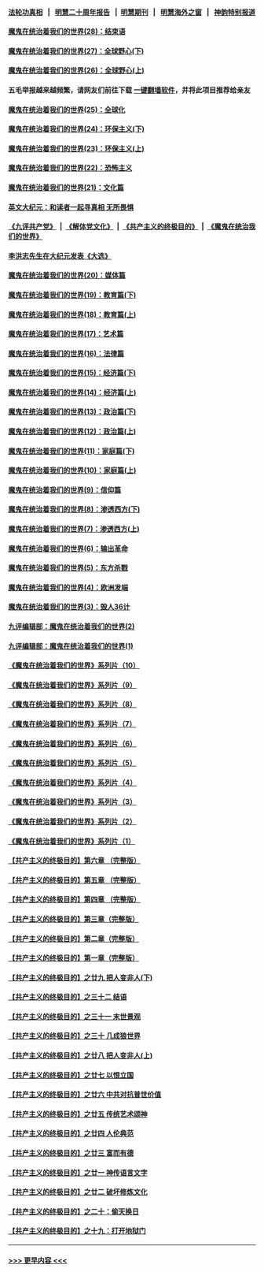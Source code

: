 #### [法轮功真相](https://github.com/gfw-breaker/truth/blob/master/README.md?t=0) &nbsp;&nbsp;|&nbsp;&nbsp; [明慧二十周年报告](https://github.com/gfw-breaker/mh-reports/blob/master/README.md?t=0) &nbsp;&nbsp;|&nbsp;&nbsp;[明慧期刊](https://github.com/gfw-breaker/mh-qikan) &nbsp;&nbsp;|&nbsp;&nbsp; [明慧海外之窗](https://github.com/gfw-breaker/mh-news/blob/master/README.md?t=0) &nbsp;&nbsp;|&nbsp;&nbsp; [神韵特别报道](https://github.com/gfw-breaker/mh-news/blob/master/shenyun.md?t=0)
#### [魔鬼在统治着我们的世界(28)：结束语](../pages/nsc422/n10936246.md?t=06171751) 
#### [魔鬼在统治着我们的世界(27)：全球野心(下)](../pages/nsc422/n10928319.md?t=06171751) 
#### [魔鬼在统治着我们的世界(26)：全球野心(上)](../pages/nsc422/n10900318.md?t=06171751) 
#### 五毛举报越来越频繁，请网友们前往下载 [一键翻墙软件](https://github.com/gfw-breaker/ssr-accounts)，并将此项目推荐给亲友
#### [魔鬼在统治着我们的世界(25)：全球化](../pages/nsc422/n10788205.md?t=06171751) 
#### [魔鬼在统治着我们的世界(24)：环保主义(下)](../pages/nsc422/n10695307.md?t=06171751) 
#### [魔鬼在统治着我们的世界(23)：环保主义(上)](../pages/nsc422/n10688613.md?t=06171751) 
#### [魔鬼在统治着我们的世界(22)：恐怖主义](../pages/nsc422/n10614727.md?t=06171751) 
#### [魔鬼在统治着我们的世界(21)：文化篇](../pages/nsc422/n10597706.md?t=06171751) 
#### [英文大纪元：和读者一起寻真相 无所畏惧](../pages/nsc422/n12542027.md?t=06171751) 
#### [《九评共产党》](https://github.com/begood0513/9ping.md/blob/master/README.md) &nbsp;|&nbsp; [《解体党文化》](../../../../jtdwh.md/blob/master/README.md)  &nbsp;|&nbsp; [《共产主义的终极目的》](../../../../gczydzjmd.md/blob/master/README.md) &nbsp;|&nbsp; [《魔鬼在统治我们的世界》](../../../../mgztzwmdsj.md/blob/master/README.md) 
#### [李洪志先生在大纪元发表《大选》](../pages/nsc422/n12534746.md?t=06171751) 
#### [魔鬼在统治着我们的世界(20)：媒体篇](../pages/nsc422/n10586579.md?t=06171751) 
#### [魔鬼在统治着我们的世界(19)：教育篇(下)](../pages/nsc422/n10564808.md?t=06171751) 
#### [魔鬼在统治着我们的世界(18)：教育篇(上)](../pages/nsc422/n10526970.md?t=06171751) 
#### [魔鬼在统治着我们的世界(17)：艺术篇](../pages/nsc422/n10499093.md?t=06171751) 
#### [魔鬼在统治着我们的世界(16)：法律篇](../pages/nsc422/n10485969.md?t=06171751) 
#### [魔鬼在统治着我们的世界(15)：经济篇(下)](../pages/nsc422/n10469975.md?t=06171751) 
#### [魔鬼在统治着我们的世界(14)：经济篇(上)](../pages/nsc422/n10457370.md?t=06171751) 
#### [魔鬼在统治着我们的世界(13)：政治篇(下)](../pages/nsc422/n10448270.md?t=06171751) 
#### [魔鬼在统治着我们的世界(12)：政治篇(上)](../pages/nsc422/n10444576.md?t=06171751) 
#### [魔鬼在统治着我们的世界(11)：家庭篇(下)](../pages/nsc422/n10440961.md?t=06171751) 
#### [魔鬼在统治着我们的世界(10)：家庭篇(上)](../pages/nsc422/n10435448.md?t=06171751) 
#### [魔鬼在统治着我们的世界(9)：信仰篇](../pages/nsc422/n10432159.md?t=06171751) 
#### [魔鬼在统治着我们的世界(8)：渗透西方(下)](../pages/nsc422/n10429603.md?t=06171751) 
#### [魔鬼在统治着我们的世界(7)：渗透西方(上)](../pages/nsc422/n10426013.md?t=06171751) 
#### [魔鬼在统治着我们的世界(6)：输出革命](../pages/nsc422/n10421536.md?t=06171751) 
#### [魔鬼在统治着我们的世界(5)：东方杀戮](../pages/nsc422/n10417707.md?t=06171751) 
#### [魔鬼在统治着我们的世界(4)：欧洲发端](../pages/nsc422/n10414890.md?t=06171751) 
#### [魔鬼在统治着我们的世界(3)：毁人36计](../pages/nsc422/n10411583.md?t=06171751) 
#### [九评编辑部：魔鬼在统治着我们的世界(2)](../pages/nsc422/n10410036.md?t=06171751) 
#### [九评编辑部：魔鬼在统治着我们的世界(1)](../pages/nsc422/n10406825.md?t=06171751) 
#### [《魔鬼在统治着我们的世界》系列片（10）](../pages/nsc422/n12292670.md?t=06171751) 
#### [《魔鬼在统治着我们的世界》系列片（9）](../pages/nsc422/n12290859.md?t=06171751) 
#### [《魔鬼在统治着我们的世界》系列片（8）](../pages/nsc422/n12287445.md?t=06171751) 
#### [《魔鬼在统治着我们的世界》系列片（7）](../pages/nsc422/n12283425.md?t=06171751) 
#### [《魔鬼在统治着我们的世界》系列片（6）](../pages/nsc422/n12282314.md?t=06171751) 
#### [《魔鬼在统治着我们的世界》系列片（5）](../pages/nsc422/n12281419.md?t=06171751) 
#### [《魔鬼在统治着我们的世界》系列片（4）](../pages/nsc422/n12274024.md?t=06171751) 
#### [《魔鬼在统治着我们的世界》系列片（3）](../pages/nsc422/n12271322.md?t=06171751) 
#### [《魔鬼在统治着我们的世界》系列片（2）](../pages/nsc422/n12269049.md?t=06171751) 
#### [《魔鬼在统治着我们的世界》系列片（1）](../pages/nsc422/n12267575.md?t=06171751) 
#### [【共产主义的终极目的】第六章 （完整版）](../pages/nsc422/n11428913.md?t=06171751) 
#### [【共产主义的终极目的】第五章 （完整版）](../pages/nsc422/n11428912.md?t=06171751) 
#### [【共产主义的终极目的】第四章 （完整版）](../pages/nsc422/n11428907.md?t=06171751) 
#### [【共产主义的终极目的】第三章（完整版）](../pages/nsc422/n11428848.md?t=06171751) 
#### [【共产主义的终极目的】第二章（完整版）](../pages/nsc422/n11428831.md?t=06171751) 
#### [【共产主义的终极目的】第一章（完整版）](../pages/nsc422/n11417651.md?t=06171751) 
#### [【共产主义的终极目的】之廿九 把人变非人(下)](../pages/nsc422/n11344140.md?t=06171751) 
#### [【共产主义的终极目的】之三十二 结语](../pages/nsc422/n11360535.md?t=06171751) 
#### [【共产主义的终极目的】之三十一 末世景观](../pages/nsc422/n11351129.md?t=06171751) 
#### [【共产主义的终极目的】之三十 几成狼世界](../pages/nsc422/n11348280.md?t=06171751) 
#### [【共产主义的终极目的】之廿八 把人变非人(上)](../pages/nsc422/n11340492.md?t=06171751) 
#### [【共产主义的终极目的】之廿七 以恨立国](../pages/nsc422/n11336944.md?t=06171751) 
#### [【共产主义的终极目的】之廿六 中共对抗普世价值](../pages/nsc422/n11324785.md?t=06171751) 
#### [【共产主义的终极目的】之廿五 传统艺术颂神](../pages/nsc422/n11296396.md?t=06171751) 
#### [【共产主义的终极目的】之廿四 人伦典范](../pages/nsc422/n11296397.md?t=06171751) 
#### [【共产主义的终极目的】之廿三 富而有德](../pages/nsc422/n11283598.md?t=06171751) 
#### [【共产主义的终极目的】之廿一 神传语言文字](../pages/nsc422/n11263265.md?t=06171751) 
#### [【共产主义的终极目的】之廿二 破坏修炼文化](../pages/nsc422/n11245728.md?t=06171751) 
#### [【共产主义的终极目的】之二十：偷天换日](../pages/nsc422/n11238846.md?t=06171751) 
#### [【共产主义的终极目的】之十九：打开地狱门](../pages/nsc422/n11206376.md?t=06171751) 

----
#### [ >>> 更早内容 <<< ](../indexes/nsc422-earlier.md)
